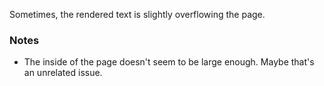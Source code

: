 Sometimes, the rendered text is slightly overflowing the page.

### Notes

-   The inside of the page doesn't seem to be large enough.
    Maybe that's an unrelated issue.
